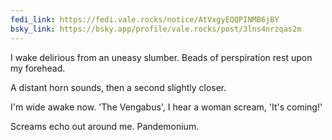 ```yaml
---
fedi_link: https://fedi.vale.rocks/notice/AtVxgyEQQPINMB6jBY
bsky_link: https://bsky.app/profile/vale.rocks/post/3lns4nrzqas2m
---
```


I wake delirious from an uneasy slumber. Beads of perspiration rest upon my forehead.

A distant horn sounds, then a second slightly closer.

I'm wide awake now. 'The Vengabus', I hear a woman scream, 'It's coming!'

Screams echo out around me. Pandemonium.

